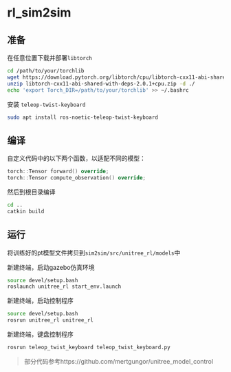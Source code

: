 # rl_sim2sim

## 准备

在任意位置下载并部署`libtorch`

```bash
cd /path/to/your/torchlib
wget https://download.pytorch.org/libtorch/cpu/libtorch-cxx11-abi-shared-with-deps-2.0.1%2Bcpu.zip
unzip libtorch-cxx11-abi-shared-with-deps-2.0.1+cpu.zip -d ./
echo 'export Torch_DIR=/path/to/your/torchlib' >> ~/.bashrc
```

安装 `teleop-twist-keyboard` 

```bash
sudo apt install ros-noetic-teleop-twist-keyboard
```

## 编译

自定义代码中的以下两个函数，以适配不同的模型：

```cpp
torch::Tensor forward() override;
torch::Tensor compute_observation() override;
```

然后到根目录编译

```bash
cd ..
catkin build
```

## 运行

将训练好的pt模型文件拷贝到`sim2sim/src/unitree_rl/models`中

新建终端，启动gazebo仿真环境

```bash
source devel/setup.bash
roslaunch unitree_rl start_env.launch
```

新建终端，启动控制程序

```bash
source devel/setup.bash
rosrun unitree_rl unitree_rl
```

新建终端，键盘控制程序

```bash
rosrun teleop_twist_keyboard teleop_twist_keyboard.py
```



> 部分代码参考https://github.com/mertgungor/unitree_model_control